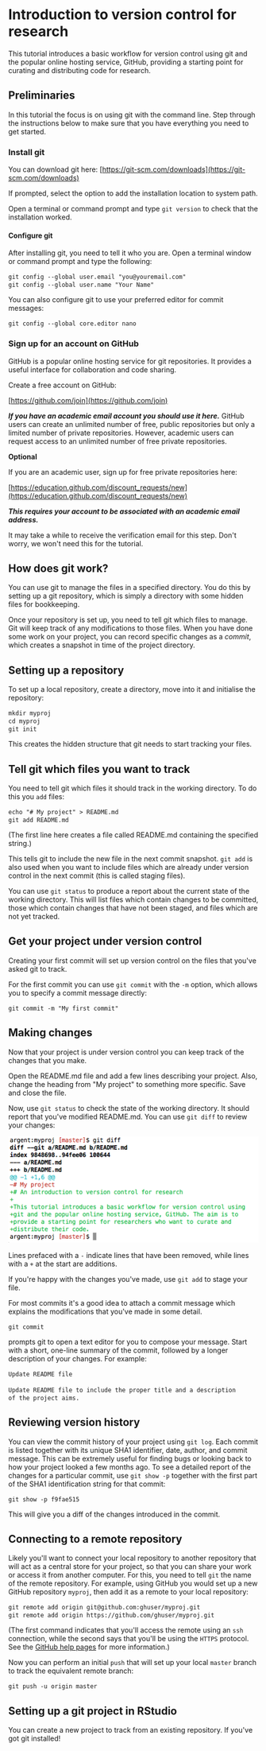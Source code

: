 # Introduction to version control for research

This tutorial introduces a basic workflow for version control using
git and the popular online hosting service, GitHub, providing a
starting point for curating and distributing code for research.

## Preliminaries

In this tutorial the focus is on using git with the command line. Step
through the instructions below to make sure that you have everything
you need to get started.

### Install git
You can download git here:
[https://git-scm.com/downloads](https://git-scm.com/downloads)

<!-- TODO: check this -->
If prompted, select the option to add the installation location to system path.

<!-- On Windows, you may need to select an option about "Adjusting your PATH environment". -->
<!-- The option "Run Git from the Windows Command Prompt" will help RStudio find git. -->

Open a terminal or command prompt and type `git version` to check that
the installation worked.

#### Configure git

After installing git, you need to tell it who you are. Open a terminal
window or command prompt and type the following:

```
git config --global user.email "you@youremail.com"
git config --global user.name "Your Name"
```

You can also configure git to use your preferred editor for commit
messages:

```
git config --global core.editor nano
```

### Sign up for an account on GitHub

GitHub is a popular online hosting service for git repositories. It
provides a useful interface for collaboration and code sharing.

Create a free account on GitHub:

[https://github.com/join](https://github.com/join)

***If you have an academic email account you should use it here.***
GitHub users can create an unlimited number of free, public
repositories but only a limited number of private
repositories. However, academic users can request access to an
unlimited number of free private repositories.

**Optional**

If you are an academic user, sign up for free private repositories here:

[https://education.github.com/discount_requests/new](https://education.github.com/discount_requests/new)

***This requires your account to be associated with an academic email
address.***

It may take a while to receive the verification email for
this step. Don't worry, we won't need this for the tutorial.


## How does git work?

You can use git to manage the files in a specified directory.  You do
this by setting up a git repository, which is simply a directory with
some hidden files for bookkeeping.

Once your repository is set up, you need to tell git which files to
manage. Git will keep track of any modifications to those files. When
you have done some work on your project, you can record specific
changes as a *commit*, which creates a snapshot in time of the project
directory.

<!-- There are three representations of file state in git: -->

<!-- * modified files -->
<!-- * staged files -->
<!-- * committed files -->


## Setting up a repository

To set up a local repository, create a directory, move into it and
initialise the repository:

```
mkdir myproj
cd myproj
git init
```

This creates the hidden structure that git needs to start tracking
your files.

## Tell git which files you want to track

You need to tell git which files it should track in the working
directory. To do this you `add` files:

```
echo "# My project" > README.md
git add README.md
```

(The first line here creates a file called README.md containing the
specified string.)

This tells git to include the new file in the next commit snapshot.
`git add` is also used when you want to include files which are
already under version control in the next commit (this is called
staging files).

You can use `git status` to produce a report about the current state
of the working directory. This will list files which contain changes
to be committed, those which contain changes that have not been
staged, and files which are not yet tracked.

## Get your project under version control

Creating your first commit will set up version control on the files
that you've asked git to track.

For the first commit you can use `git commit` with the `-m` option,
which allows you to specify a commit message directly:

```
git commit -m "My first commit"
```

## Making changes

Now that your project is under version control you can keep track of
the changes that you make.

Open the README.md file and add a few lines describing your
project. Also, change the heading from "My project" to something more
specific. Save and close the file.

Now, use `git status` to check the state of the working directory. It
should report that you've modified README.md. You can use `git diff`
to review your changes:

![](img/git_diff.png)

<!-- <pre> -->
<!-- diff --git a/README.md b/README.md -->
<!-- index 9848698..94fee06 100644 -->
<!-- --- a/README.md -->
<!-- +++ b/README.md -->
<!-- @@ -1 +1,6 @@ -->
<!-- -# My project -->
<!-- +# An introduction to version control for research -->
<!-- + -->
<!-- +This tutorial introduces a basic workflow for version control using -->
<!-- +git and the popular online hosting service, GitHub. The aim is to -->
<!-- +provide a starting point for researchers who want to curate and -->
<!-- +distribute their code. -->
<!-- </pre> -->

Lines prefaced with a `-` indicate lines that have been removed, while
lines with a `+` at the start are additions.

If you're happy with the changes you've made, use `git add` to stage
your file.

For most commits it's a good idea to attach a commit message which
explains the modifications that you've made in some detail.

```
git commit
```

prompts git to open a text editor for you to compose your message.
Start with a short, one-line summary of the commit, followed by a
longer description of your changes. For example:

    Update README file

    Update README file to include the proper title and a description
    of the project aims.

## Reviewing version history

You can view the commit history of your project using `git log`. Each
commit is listed together with its unique SHA1 identifier, date,
author, and commit message. This can be extremely useful for finding
bugs or looking back to how your project looked a few months ago. To
see a detailed report of the changes for a particular commit, use `git
show -p` together with the first part of the SHA1 identification
string for that commit:

```
git show -p f9fae515
```

This will give you a diff of the changes introduced in the commit.


## Connecting to a remote repository

Likely you'll want to connect your local repository to another repository that will act as a central store for your project, so that you can share your work or access it from another computer. For this, you need to tell `git` the name of the remote repository. For example, using GitHub you would set up a new GitHub repository `myproj`, then add it as a remote to your local repository:

```
git remote add origin git@github.com:ghuser/myproj.git
git remote add origin https://github.com/ghuser/myproj.git
```

(The first command indicates that you'll access the remote using an `ssh` connection, while the second says that you'll be using the `HTTPS` protocol. See the [GitHub help pages](https://help.github.com/articles/which-remote-url-should-i-use/) for more information.)

Now you can perform an initial `push` that will set up your local `master` branch to track the equivalent remote branch:

```
git push -u origin master
```

## Setting up a git project in RStudio

You can create a new project to track from an existing repository. If you've got git installed!
